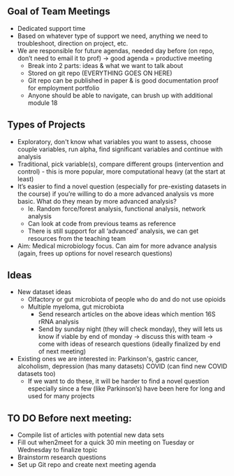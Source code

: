 ## Goal of Team Meetings
* Dedicated support time 
* Based on whatever type of support we need, anything we need to troubleshoot, direction on project, etc.
* We are responsible for future agendas, needed day before (on repo, don’t need to email it to prof) → good agenda = productive meeting 
  * Break into 2 parts: ideas & what we want to talk about
  * Stored on git repo (EVERYTHING GOES ON HERE)
  * Git repo can be published in paper & is good documentation proof for employment portfolio
  * Anyone should be able to navigate, can brush up with additional module 18
## Types of Projects
* Exploratory, don't know what variables you want to assess, choose couple variables, run alpha, find significant variables and continue with analysis
* Traditional, pick variable(s), compare different groups (intervention and control) - this is more popular, more computational heavy (at the start at least)
* It’s easier to find a novel question (especially for pre-existing datasets in the course) if you’re willing to do a more advanced analysis vs more basic. What do they mean by more advanced analysis?
  * Ie. Random force/forest analysis, functional analysis, network analysis
  * Can look at code from previous teams as reference 
  * There is still support for all ‘advanced’ analysis, we can get resources from the teaching team
* Aim: Medical microbiology focus. Can aim for more advance analysis (again, frees up options for novel research questions)
## Ideas
* New dataset ideas
  * Olfactory or gut microbiota of people who do and do not use opioids
  * Multiple myeloma, gut microbiota
    * Send research articles on the above ideas which mention 16S rRNA analysis
    * Send by sunday night (they will check monday), they will lets us know if viable by end of monday → discuss this with team → come with ideas of research questions (ideally finalized by end of next meeting)
* Existing ones we are interested in: Parkinson's, gastric cancer, alcoholism, depression (has many datasets) COVID (can find new COVID datasets too) 
   * If we want to do these, it will be harder to find a novel question especially since a few (like Parkinson’s) have been here for long and used for many projects
## TO DO Before next meeting:
* Compile list of articles with potential new data sets 
* Fill out when2meet for a quick 30 min meeting on Tuesday or Wednesday to finalize topic
* Brainstorm research questions
* Set up Git repo and create next meeting agenda
